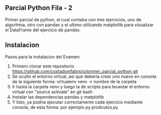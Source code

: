 ## Parcial Python Fila - 2
Primer parcial de python, el cual contaba con tres ejercicios, uno de algoritmia, otro con pandas y el ultimo utilizando matplotlib para vizualizar el DataFrame del ejercicio de pandas.

## Instalacion
Pasos para la instalacion del Examen:
1. Primero clonar este repositorio https://github.com/costadonifabricio/primer_parcial_python.git
2. Se oculto el entorno virtual, asi que deberia crear uno nuevo en consola de la siguiente forma: virtualenv venv -> nombre de la carpeta
3. Ir hasta la carpeta venv y luego la de scripts para levantar el entorno virtual con "source activate" en git bash
4. Instalar las dependencias pandas y matplotlib
5. Y listo, ya podria ejecutar correctamente cada ejercicio mediante consola, de esta forma: por ejemplo py prodcutos.py
